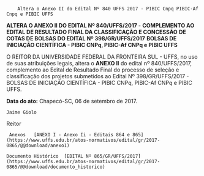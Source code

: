         Altera o Anexo II do Edital Nº 840 UFFS 2017 - PIBIC Cnpq PIBIC-Af Cnpq e PIBIC UFFS  

**ALTERA O ANEXO II DO EDITAL Nº 840/UFFS/2017 -** **COMPLEMENTO AO EDITAL DE RESULTADO FINAL DA CLASSIFICAÇÃO E CONCESSÃO** **DE COTAS DE BOLSAS DO EDITAL Nº 398/GR/UFFS/2017** **BOLSAS DE INICIAÇÃO CIENTÍFICA - PIBIC CNPq, PIBIC-Af CNPq e PIBIC UFFS**

  

 O REITOR DA UNIVERSIDADE FEDERAL DA FRONTEIRA SUL - UFFS, no uso de suas atribuições legais, altera o **ANEXO II** do edital nº 840/UFFS/2017, complemento ao Edital de Resultado Final do processo de seleção e classificação dos projetos submetidos ao Edital Nº 398/GR/UFFS/2017 - BOLSAS DE INICIAÇÃO CIENTÍFICA - PIBIC CNPq, PIBIC-Af CNPq e PIBIC UFFS.

   **Data do ato:** Chapecó-SC, 06 de setembro de 2017.   
 

    Jaime Giolo   
 Reitor 

     Anexos   [ANEXO I - Anexo Ii - Editais 864 e 865](https://www.uffs.edu.br/atos-normativos/edital/gr/2017-0865/@@download/anexo1)  

    Documento Histórico  [EDITAL Nº 865/GR/UFFS/2017](https://www.uffs.edu.br/atos-normativos/edital/gr/2017-0865/@@download/documento_historico)     
      